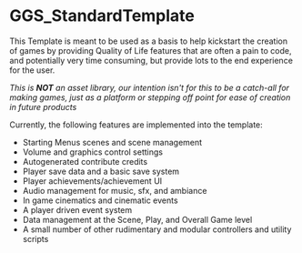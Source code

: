 # GGS_StandardTemplate

This Template is meant to be used as a basis to help kickstart the creation of games by providing Quality of Life features that are often a pain to code, and potentially very time consuming, but provide lots to the end experience for the user.

*This is **NOT** an asset library, our intention isn't for this to be a catch-all for making games, just as a platform or stepping off point for ease of creation in future products*

Currently, the following features are implemented into the template:
 - Starting Menus scenes and scene management
 - Volume and graphics control settings
 - Autogenerated contribute credits
 - Player save data and a basic save system
 - Player achievements/achievement UI
 - Audio management for music, sfx, and ambiance
 - In game cinematics and cinematic events
 - A player driven event system
 - Data management at the Scene, Play, and Overall Game level
 - A small number of other rudimentary and modular controllers and utility scripts
